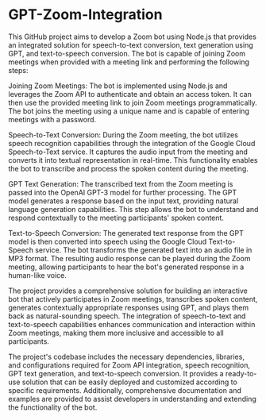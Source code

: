 # GPT-Zoom-Integration
This GitHub project aims to develop a Zoom bot using Node.js that provides an integrated solution for speech-to-text conversion, text generation using GPT, and text-to-speech conversion. The bot is capable of joining Zoom meetings when provided with a meeting link and performing the following steps:

Joining Zoom Meetings:
The bot is implemented using Node.js and leverages the Zoom API to authenticate and obtain an access token. It can then use the provided meeting link to join Zoom meetings programmatically. The bot joins the meeting using a unique name and is capable of entering meetings with a password.

Speech-to-Text Conversion:
During the Zoom meeting, the bot utilizes speech recognition capabilities through the integration of the Google Cloud Speech-to-Text service. It captures the audio input from the meeting and converts it into textual representation in real-time. This functionality enables the bot to transcribe and process the spoken content during the meeting.

GPT Text Generation:
The transcribed text from the Zoom meeting is passed into the OpenAI GPT-3 model for further processing. The GPT model generates a response based on the input text, providing natural language generation capabilities. This step allows the bot to understand and respond contextually to the meeting participants' spoken content.

Text-to-Speech Conversion:
The generated text response from the GPT model is then converted into speech using the Google Cloud Text-to-Speech service. The bot transforms the generated text into an audio file in MP3 format. The resulting audio response can be played during the Zoom meeting, allowing participants to hear the bot's generated response in a human-like voice.

The project provides a comprehensive solution for building an interactive bot that actively participates in Zoom meetings, transcribes spoken content, generates contextually appropriate responses using GPT, and plays them back as natural-sounding speech. The integration of speech-to-text and text-to-speech capabilities enhances communication and interaction within Zoom meetings, making them more inclusive and accessible to all participants.

The project's codebase includes the necessary dependencies, libraries, and configurations required for Zoom API integration, speech recognition, GPT text generation, and text-to-speech conversion. It provides a ready-to-use solution that can be easily deployed and customized according to specific requirements. Additionally, comprehensive documentation and examples are provided to assist developers in understanding and extending the functionality of the bot.
